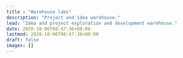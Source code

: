 ```yaml
---
title : "Warehouse labs"
description: "Project and idea warehouse."
lead: "Idea and project exploration and development warehouse."
date: 2020-10-06T08:47:36+00:00
lastmod: 2020-10-06T08:47:36+00:00
draft: false
images: []
---
```

